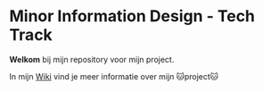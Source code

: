 # Minor Information Design - Tech Track

**Welkom** bij mijn repository voor mijn project.

In mijn [Wiki](https://github.com/romyjkk/tech-track-22-23/wiki) vind je meer informatie over mijn 🐱project🐱
